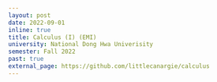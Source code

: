 ```yaml
---
layout: post
date: 2022-09-01
inline: true
title: Calculus (I) (EMI)
university: National Dong Hwa Univerisity
semester: Fall 2022
past: true
external_page: https://github.com/littlecanargie/calculus
---
```

